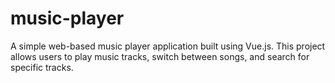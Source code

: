 # music-player
 A simple web-based music player application built using Vue.js. This project allows users to play music tracks, switch between songs, and search for specific tracks.

